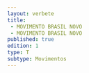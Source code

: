 ```yaml
---
layout: verbete
title:
 - MOVIMENTO BRASIL NOVO
 - MOVIMENTO BRASIL NOVO
published: true
edition: 1  
type: T
subtype: Movimentos
---
```


